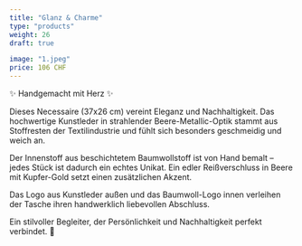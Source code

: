 ```yaml
---
title: "Glanz & Charme"
type: "products"
weight: 26
draft: true

image: "1.jpeg"
price: 106 CHF
---
```


✨ Handgemacht mit Herz ✨

Dieses Necessaire (37x26 cm) vereint Eleganz und Nachhaltigkeit. Das hochwertige Kunstleder in strahlender Beere-Metallic-Optik stammt aus Stoffresten der Textilindustrie und fühlt sich besonders geschmeidig und weich an.

Der Innenstoff aus beschichtetem Baumwollstoff ist von Hand bemalt – jedes Stück ist dadurch ein echtes Unikat. Ein edler Reißverschluss in Beere mit Kupfer-Gold setzt einen zusätzlichen Akzent.

Das Logo aus Kunstleder außen und das Baumwoll-Logo innen verleihen der Tasche ihren handwerklich liebevollen Abschluss.

Ein stilvoller Begleiter, der Persönlichkeit und Nachhaltigkeit perfekt verbindet. 🌸
